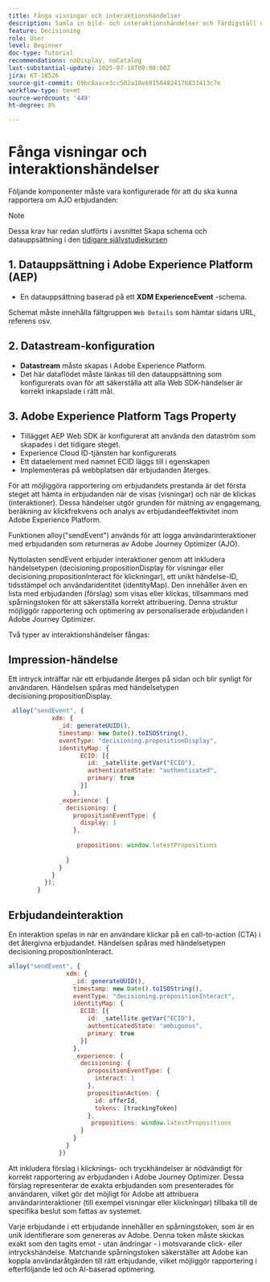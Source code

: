 ```yaml
---
title: Fånga visningar och interaktionshändelser
description: Samla in bild- och interaktionshändelser och färdigställ data för rapportering inom Journey Optimizer.
feature: Decisioning
role: User
level: Beginner
doc-type: Tutorial
recommendations: noDisplay, noCatalog
last-substantial-update: 2025-07-18T00:00:00Z
jira: KT-18526
source-git-commit: 69bc8aace3cc502a18e691584824176833413c7e
workflow-type: tm+mt
source-wordcount: '449'
ht-degree: 0%

---
```


# Fånga visningar och interaktionshändelser

Följande komponenter måste vara konfigurerade för att du ska kunna rapportera om AJO erbjudanden:
>[!NOTE]
>
> Dessa krav har redan slutförts i avsnittet Skapa schema och datauppsättning i den [tidigare självstudiekursen](https://experienceleague.adobe.com/sv/docs/journey-optimizer-learn/personalizing-offers-with-real-time-weather-data/create-schema-and-dataset)

## &#x200B;1. Datauppsättning i Adobe Experience Platform (AEP)

- En datauppsättning baserad på ett **XDM ExperienceEvent** -schema.

Schemat måste innehålla fältgruppen `Web Details` som hämtar sidans URL, referens osv.

## &#x200B;2. Datastream-konfiguration

- **Datastream** måste skapas i Adobe Experience Platform.
- Det här dataflödet måste länkas till den datauppsättning som konfigurerats ovan för att säkerställa att alla Web SDK-händelser är korrekt inkapslade i rätt mål.

## 3. Adobe Experience Platform Tags Property

- Tillägget AEP Web SDK är konfigurerat att använda den dataström som skapades i det tidigare steget.
- Experience Cloud ID-tjänsten har konfigurerats
- Ett dataelement med namnet ECID läggs till i egenskapen
- Implementeras på webbplatsen där erbjudanden återges.


För att möjliggöra rapportering om erbjudandets prestanda är det första steget att hämta in erbjudanden när de visas (visningar) och när de klickas (interaktioner). Dessa händelser utgör grunden för mätning av engagemang, beräkning av klickfrekvens och analys av erbjudandeeffektivitet inom Adobe Experience Platform.

Funktionen alloy(&quot;sendEvent&quot;) används för att logga användarinteraktioner med erbjudanden som returneras av Adobe Journey Optimizer (AJO).

Nyttolasten sendEvent erbjuder interaktioner genom att inkludera händelsetypen (decisioning.propositionDisplay för visningar eller decisioning.propositionInteract för klickningar), ett unikt händelse-ID, tidsstämpel och användaridentitet (identityMap). Den innehåller även en lista med erbjudanden (förslag) som visas eller klickas, tillsammans med spårningstoken för att säkerställa korrekt attribuering. Denna struktur möjliggör rapportering och optimering av personaliserade erbjudanden i Adobe Journey Optimizer.

Två typer av interaktionshändelser fångas:

## Impression-händelse

Ett intryck inträffar när ett erbjudande återges på sidan och blir synligt för användaren. Händelsen spåras med händelsetypen decisioning.propositionDisplay.


```javascript
 alloy("sendEvent", {
            xdm: {
              _id: generateUUID(),
              timestamp: new Date().toISOString(),
              eventType: "decisioning.propositionDisplay",
              identityMap: {
                    ECID: [{
                      id: _satellite.getVar("ECID"),
                      authenticatedState: "authenticated",
                      primary: true
                    }]
                  },
              _experience: {
                decisioning: {
                  propositionEventType: {
                    display: 1
                  },
                  
                   propositions: window.latestPropositions
                  
                }
              }
            }
          });
        }
```

## Erbjudandeinteraktion

En interaktion spelas in när en användare klickar på en call-to-action (CTA) i det återgivna erbjudandet. Händelsen spåras med händelsetypen decisioning.propositionInteract.

```javascript
alloy("sendEvent", {
                xdm: {
                  _id: generateUUID(),
                  timestamp: new Date().toISOString(),
                  eventType: "decisioning.propositionInteract",
                  identityMap: {
                    ECID: [{
                      id: _satellite.getVar("ECID"),
                      authenticatedState: "ambiguous",
                      primary: true
                    }]
                  },
                  _experience: {
                    decisioning: {
                      propositionEventType: {
                        interact: 1
                      },
                      propositionAction: {
                        id: offerId,
                        tokens: [trackingToken]
                      },
                       propositions: window.latestPropositions
                    }
                  }
                }
              })
```

Att inkludera förslag i klicknings- och tryckhändelser är nödvändigt för korrekt rapportering av erbjudanden i Adobe Journey Optimizer. Dessa förslag representerar de exakta erbjudanden som presenterades för användaren, vilket gör det möjligt för Adobe att attribuera användarinteraktioner (till exempel visningar eller klickningar) tillbaka till de specifika beslut som fattas av systemet.

Varje erbjudande i ett erbjudande innehåller en spårningstoken, som är en unik identifierare som genereras av Adobe. Denna token måste skickas exakt som den tagits emot - utan ändringar - i motsvarande click- eller intryckshändelse. Matchande spårningstoken säkerställer att Adobe kan koppla användaråtgärden till rätt erbjudande, vilket möjliggör rapportering i efterföljande led och AI-baserad optimering.
